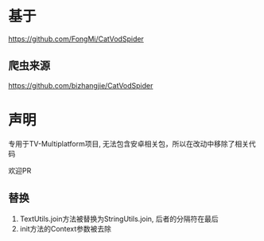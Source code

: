 # 基于

https://github.com/FongMi/CatVodSpider

## 爬虫来源
https://github.com/bizhangjie/CatVodSpider

# 声明

专用于TV-Multiplatform项目, 无法包含安卓相关包，所以在改动中移除了相关代码

欢迎PR

## 替换

1. TextUtils.join方法被替换为StringUtils.join, 后者的分隔符在最后
2. init方法的Context参数被去除

